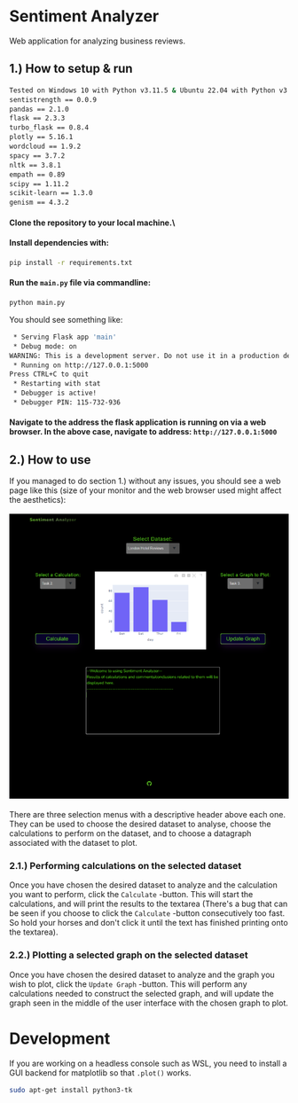 # Sentiment Analyzer
Web application for analyzing business reviews.

## 1.) How to setup & run
```sh
Tested on Windows 10 with Python v3.11.5 & Ubuntu 22.04 with Python v3.10.6 and the following dependency versions:
sentistrength == 0.0.9
pandas == 2.1.0
flask == 2.3.3
turbo_flask == 0.8.4
plotly == 5.16.1
wordcloud == 1.9.2
spacy == 3.7.2
nltk == 3.8.1
empath == 0.89
scipy == 1.11.2
scikit-learn == 1.3.0
genism == 4.3.2
```
#### Clone the repository to your local machine.\
#### Install dependencies with:
```sh
pip install -r requirements.txt
```
#### Run the `main.py` file via commandline:
```sh
python main.py
```
You should see something like:
```sh
 * Serving Flask app 'main'
 * Debug mode: on
WARNING: This is a development server. Do not use it in a production deployment. Use a production WSGI server instead.
 * Running on http://127.0.0.1:5000
Press CTRL+C to quit
 * Restarting with stat
 * Debugger is active!
 * Debugger PIN: 115-732-936
```
#### Navigate to the address the flask application is running on via a web browser. In the above case, navigate to address: `http://127.0.0.1:5000`

## 2.) How to use
If you managed to do section 1.) without any issues, you should see a web page like this (size of your monitor and the web browser used might affect the aesthetics):\
\
![plot](./static/assets/sentan_2.png)
\
\
There are three selection menus with a descriptive header above each one. They can be used to choose the desired dataset to analyse, choose the calculations to perform on the dataset, and to choose a datagraph associated with the dataset to plot. 
### 2.1.) Performing calculations on the selected dataset
Once you have chosen the desired dataset to analyze and the calculation you want to perform, click the `Calculate` -button. This will start the calculations, and will print the results to the textarea (There's a bug that can be seen if you choose to click the `Calculate` -button consecutively too fast. So hold your horses and don't click it until the text has finished printing onto the textarea).
### 2.2.) Plotting a selected graph on the selected dataset
Once you have chosen the desired dataset to analyze and the graph you wish to plot, click the `Update Graph` -button. This will perform any calculations needed to construct the selected graph, and will update the graph seen in the middle of the user interface with the chosen graph to plot.

# Development
If you are working on a headless console such as WSL, you need to install a GUI backend for matplotlib so that `.plot()` works.

```sh
sudo apt-get install python3-tk
```
